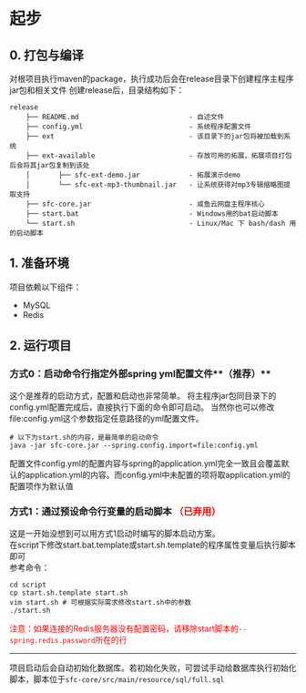 # 起步

## 0. 打包与编译
对根项目执行maven的package，执行成功后会在release目录下创建程序主程序jar包和相关文件
创建release后，目录结构如下：
```
release
    ├── README.md                           - 自述文件
    ├── config.yml                          - 系统程序配置文件
    ├── ext                                 - 该目录下的jar包将被加载到系统
    ├── ext-available                       - 存放可用的拓展，拓展项目打包后会将其jar包复制到该处
    │       ├── sfc-ext-demo.jar            - 拓展演示demo
    │       └── sfc-ext-mp3-thumbnail.jar   - 让系统获得对mp3专辑缩略图提取支持
    ├── sfc-core.jar                        - 咸鱼云网盘主程序核心
    ├── start.bat                           - Windows用的bat启动脚本
    └── start.sh                            - Linux/Mac 下 bash/dash 用的启动脚本

```

## 1. 准备环境
项目依赖以下组件：

- MySQL
- Redis

## 2. 运行项目

### 方式0：启动命令行指定外部spring yml配置文件**（推荐）**
这个是推荐的启动方式，配置和启动也非常简单。
将主程序jar包同目录下的config.yml配置完成后，直接执行下面的命令即可启动。
当然你也可以修改file:config.yml这个参数指定任意路径的yml配置文件。
```shell
# 以下为start.sh的内容，是最简单的启动命令
java -jar sfc-core.jar --spring.config.import=file:config.yml
```
配置文件config.yml的配置内容与spring的application.yml完全一致且会覆盖默认的application.yml的内容。而config.yml中未配置的项将取application.yml的配置项作为默认值

### 方式1：通过预设命令行变量的启动脚本<font color="red"> （已弃用）</font>
这是一开始没想到可以用方式1启动时编写的脚本启动方案。  
在script下修改start.bat.template或start.sh.template的程序属性变量后执行脚本即可  
参考命令：
```shell
cd script
cp start.sh.template start.sh
vim start.sh # 可根据实际需求修改start.sh中的参数
./start.sh
```
<font color="red">注意：如果连接的Redis服务器没有配置密码，请移除start脚本的`--spring.redis.password`所在的行</font>

---

项目启动后会自动初始化数据库。若初始化失败，可尝试手动给数据库执行初始化脚本，脚本位于`sfc-core/src/main/resource/sql/full.sql`

